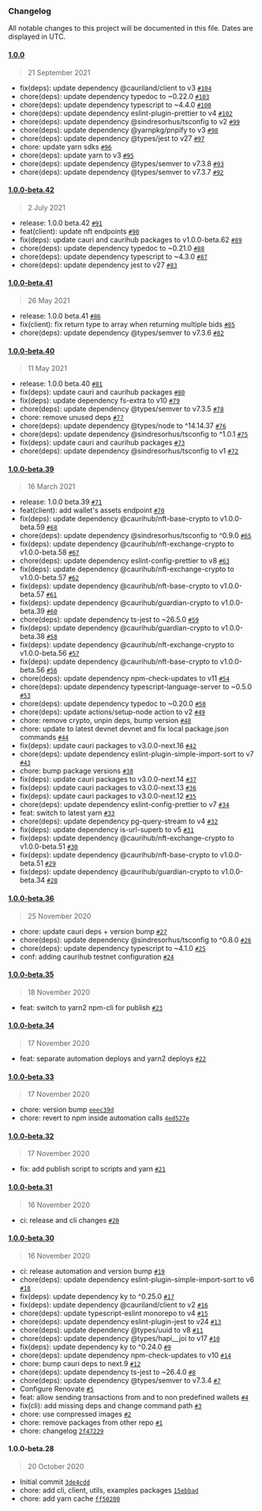 ### Changelog

All notable changes to this project will be documented in this file. Dates are displayed in UTC.

#### [1.0.0](https://github.com/caurihub/commons/compare/1.0.0-beta.42...1.0.0)

> 21 September 2021

- fix(deps): update dependency @cauriland/client to v3 [`#104`](https://github.com/caurihub/commons/pull/104)
- chore(deps): update dependency typedoc to ~0.22.0 [`#103`](https://github.com/caurihub/commons/pull/103)
- chore(deps): update dependency typescript to ~4.4.0 [`#100`](https://github.com/caurihub/commons/pull/100)
- chore(deps): update dependency eslint-plugin-prettier to v4 [`#102`](https://github.com/caurihub/commons/pull/102)
- chore(deps): update dependency @sindresorhus/tsconfig to v2 [`#99`](https://github.com/caurihub/commons/pull/99)
- chore(deps): update dependency @yarnpkg/pnpify to v3 [`#98`](https://github.com/caurihub/commons/pull/98)
- chore(deps): update dependency @types/jest to v27 [`#97`](https://github.com/caurihub/commons/pull/97)
- chore: update yarn sdks [`#96`](https://github.com/caurihub/commons/pull/96)
- chore(deps): update yarn to v3 [`#95`](https://github.com/caurihub/commons/pull/95)
- chore(deps): update dependency @types/semver to v7.3.8 [`#93`](https://github.com/caurihub/commons/pull/93)
- chore(deps): update dependency @types/semver to v7.3.7 [`#92`](https://github.com/caurihub/commons/pull/92)

#### [1.0.0-beta.42](https://github.com/caurihub/commons/compare/1.0.0-beta.41...1.0.0-beta.42)

> 2 July 2021

- release: 1.0.0 beta.42 [`#91`](https://github.com/caurihub/commons/pull/91)
- feat(client): update nft endpoints [`#90`](https://github.com/caurihub/commons/pull/90)
- fix(deps): update cauri and caurihub packages to v1.0.0-beta.62 [`#89`](https://github.com/caurihub/commons/pull/89)
- chore(deps): update dependency typedoc to ~0.21.0 [`#88`](https://github.com/caurihub/commons/pull/88)
- chore(deps): update dependency typescript to ~4.3.0 [`#87`](https://github.com/caurihub/commons/pull/87)
- chore(deps): update dependency jest to v27 [`#83`](https://github.com/caurihub/commons/pull/83)

#### [1.0.0-beta.41](https://github.com/caurihub/commons/compare/1.0.0-beta.40...1.0.0-beta.41)

> 26 May 2021

- release: 1.0.0 beta.41 [`#86`](https://github.com/caurihub/commons/pull/86)
- fix(client): fix return type to array when returning multiple bids [`#85`](https://github.com/caurihub/commons/pull/85)
- chore(deps): update dependency @types/semver to v7.3.6 [`#82`](https://github.com/caurihub/commons/pull/82)

#### [1.0.0-beta.40](https://github.com/caurihub/commons/compare/1.0.0-beta.39...1.0.0-beta.40)

> 11 May 2021

- release: 1.0.0 beta.40 [`#81`](https://github.com/caurihub/commons/pull/81)
- fix(deps): update cauri and caurihub packages [`#80`](https://github.com/caurihub/commons/pull/80)
- fix(deps): update dependency fs-extra to v10 [`#79`](https://github.com/caurihub/commons/pull/79)
- chore(deps): update dependency @types/semver to v7.3.5 [`#78`](https://github.com/caurihub/commons/pull/78)
- chore: remove unused deps [`#77`](https://github.com/caurihub/commons/pull/77)
- chore(deps): update dependency @types/node to ^14.14.37 [`#76`](https://github.com/caurihub/commons/pull/76)
- chore(deps): update dependency @sindresorhus/tsconfig to ^1.0.1 [`#75`](https://github.com/caurihub/commons/pull/75)
- fix(deps): update cauri and caurihub packages [`#73`](https://github.com/caurihub/commons/pull/73)
- chore(deps): update dependency @sindresorhus/tsconfig to v1 [`#72`](https://github.com/caurihub/commons/pull/72)

#### [1.0.0-beta.39](https://github.com/caurihub/commons/compare/1.0.0-beta.36...1.0.0-beta.39)

> 16 March 2021

- release: 1.0.0 beta.39 [`#71`](https://github.com/caurihub/commons/pull/71)
- feat(client): add wallet's assets endpoint [`#70`](https://github.com/caurihub/commons/pull/70)
- fix(deps): update dependency @caurihub/nft-base-crypto to v1.0.0-beta.59 [`#68`](https://github.com/caurihub/commons/pull/68)
- chore(deps): update dependency @sindresorhus/tsconfig to ^0.9.0 [`#65`](https://github.com/caurihub/commons/pull/65)
- fix(deps): update dependency @caurihub/nft-exchange-crypto to v1.0.0-beta.58 [`#67`](https://github.com/caurihub/commons/pull/67)
- chore(deps): update dependency eslint-config-prettier to v8 [`#63`](https://github.com/caurihub/commons/pull/63)
- fix(deps): update dependency @caurihub/nft-exchange-crypto to v1.0.0-beta.57 [`#62`](https://github.com/caurihub/commons/pull/62)
- fix(deps): update dependency @caurihub/nft-base-crypto to v1.0.0-beta.57 [`#61`](https://github.com/caurihub/commons/pull/61)
- fix(deps): update dependency @caurihub/guardian-crypto to v1.0.0-beta.39 [`#60`](https://github.com/caurihub/commons/pull/60)
- chore(deps): update dependency ts-jest to ~26.5.0 [`#59`](https://github.com/caurihub/commons/pull/59)
- fix(deps): update dependency @caurihub/guardian-crypto to v1.0.0-beta.38 [`#58`](https://github.com/caurihub/commons/pull/58)
- fix(deps): update dependency @caurihub/nft-exchange-crypto to v1.0.0-beta.56 [`#57`](https://github.com/caurihub/commons/pull/57)
- fix(deps): update dependency @caurihub/nft-base-crypto to v1.0.0-beta.56 [`#56`](https://github.com/caurihub/commons/pull/56)
- chore(deps): update dependency npm-check-updates to v11 [`#54`](https://github.com/caurihub/commons/pull/54)
- chore(deps): update dependency typescript-language-server to ~0.5.0 [`#53`](https://github.com/caurihub/commons/pull/53)
- chore(deps): update dependency typedoc to ~0.20.0 [`#50`](https://github.com/caurihub/commons/pull/50)
- chore(deps): update actions/setup-node action to v2 [`#49`](https://github.com/caurihub/commons/pull/49)
- chore: remove crypto, unpin deps, bump version [`#48`](https://github.com/caurihub/commons/pull/48)
- chore: update to latest devnet devnet and fix local package.json commands [`#44`](https://github.com/caurihub/commons/pull/44)
- fix(deps): update cauri packages to v3.0.0-next.16 [`#42`](https://github.com/caurihub/commons/pull/42)
- chore(deps): update dependency eslint-plugin-simple-import-sort to v7 [`#43`](https://github.com/caurihub/commons/pull/43)
- chore: bump package versions [`#38`](https://github.com/caurihub/commons/pull/38)
- fix(deps): update cauri packages to v3.0.0-next.14 [`#37`](https://github.com/caurihub/commons/pull/37)
- fix(deps): update cauri packages to v3.0.0-next.13 [`#36`](https://github.com/caurihub/commons/pull/36)
- fix(deps): update cauri packages to v3.0.0-next.12 [`#35`](https://github.com/caurihub/commons/pull/35)
- chore(deps): update dependency eslint-config-prettier to v7 [`#34`](https://github.com/caurihub/commons/pull/34)
- feat: switch to latest yarn [`#33`](https://github.com/caurihub/commons/pull/33)
- chore(deps): update dependency pg-query-stream to v4 [`#32`](https://github.com/caurihub/commons/pull/32)
- fix(deps): update dependency is-url-superb to v5 [`#31`](https://github.com/caurihub/commons/pull/31)
- fix(deps): update dependency @caurihub/nft-exchange-crypto to v1.0.0-beta.51 [`#30`](https://github.com/caurihub/commons/pull/30)
- fix(deps): update dependency @caurihub/nft-base-crypto to v1.0.0-beta.51 [`#29`](https://github.com/caurihub/commons/pull/29)
- fix(deps): update dependency @caurihub/guardian-crypto to v1.0.0-beta.34 [`#28`](https://github.com/caurihub/commons/pull/28)

#### [1.0.0-beta.36](https://github.com/caurihub/commons/compare/1.0.0-beta.35...1.0.0-beta.36)

> 25 November 2020

- chore: update cauri deps + version bump [`#27`](https://github.com/caurihub/commons/pull/27)
- chore(deps): update dependency @sindresorhus/tsconfig to ^0.8.0 [`#26`](https://github.com/caurihub/commons/pull/26)
- chore(deps): update dependency typescript to ~4.1.0 [`#25`](https://github.com/caurihub/commons/pull/25)
- conf: adding caurihub testnet configuration [`#24`](https://github.com/caurihub/commons/pull/24)

#### [1.0.0-beta.35](https://github.com/caurihub/commons/compare/1.0.0-beta.34...1.0.0-beta.35)

> 18 November 2020

- feat: switch to yarn2 npm-cli for publish [`#23`](https://github.com/caurihub/commons/pull/23)

#### [1.0.0-beta.34](https://github.com/caurihub/commons/compare/1.0.0-beta.33...1.0.0-beta.34)

> 17 November 2020

- feat: separate automation deploys and yarn2 deploys [`#22`](https://github.com/caurihub/commons/pull/22)

#### [1.0.0-beta.33](https://github.com/caurihub/commons/compare/1.0.0-beta.32...1.0.0-beta.33)

> 17 November 2020

- chore: version bump [`eeec39d`](https://github.com/caurihub/commons/commit/eeec39d85b5271f4e98e391d4031824b3f2e7ce2)
- chore: revert to npm inside automation calls [`4ed527e`](https://github.com/caurihub/commons/commit/4ed527eca319a2405c85dcd7da77a6ba3dd61836)

#### [1.0.0-beta.32](https://github.com/caurihub/commons/compare/1.0.0-beta.31...1.0.0-beta.32)

> 17 November 2020

- fix: add publish script to scripts and yarn [`#21`](https://github.com/caurihub/commons/pull/21)

#### [1.0.0-beta.31](https://github.com/caurihub/commons/compare/1.0.0-beta.30...1.0.0-beta.31)

> 16 November 2020

- ci: release and cli changes [`#20`](https://github.com/caurihub/commons/pull/20)

#### [1.0.0-beta.30](https://github.com/caurihub/commons/compare/1.0.0-beta.28...1.0.0-beta.30)

> 16 November 2020

- ci: release automation and version bump [`#19`](https://github.com/caurihub/commons/pull/19)
- chore(deps): update dependency eslint-plugin-simple-import-sort to v6 [`#18`](https://github.com/caurihub/commons/pull/18)
- fix(deps): update dependency ky to ^0.25.0 [`#17`](https://github.com/caurihub/commons/pull/17)
- fix(deps): update dependency @cauriland/client to v2 [`#16`](https://github.com/caurihub/commons/pull/16)
- chore(deps): update typescript-eslint monorepo to v4 [`#15`](https://github.com/caurihub/commons/pull/15)
- chore(deps): update dependency eslint-plugin-jest to v24 [`#13`](https://github.com/caurihub/commons/pull/13)
- chore(deps): update dependency @types/uuid to v8 [`#11`](https://github.com/caurihub/commons/pull/11)
- chore(deps): update dependency @types/hapi__joi to v17 [`#10`](https://github.com/caurihub/commons/pull/10)
- fix(deps): update dependency ky to ^0.24.0 [`#9`](https://github.com/caurihub/commons/pull/9)
- chore(deps): update dependency npm-check-updates to v10 [`#14`](https://github.com/caurihub/commons/pull/14)
- chore: bump cauri deps to next.9 [`#12`](https://github.com/caurihub/commons/pull/12)
- chore(deps): update dependency ts-jest to ~26.4.0 [`#8`](https://github.com/caurihub/commons/pull/8)
- chore(deps): update dependency @types/semver to v7.3.4 [`#7`](https://github.com/caurihub/commons/pull/7)
- Configure Renovate [`#5`](https://github.com/caurihub/commons/pull/5)
- feat: allow sending transactions from and to non predefined wallets [`#4`](https://github.com/caurihub/commons/pull/4)
- fix(cli): add missing deps and change command path [`#3`](https://github.com/caurihub/commons/pull/3)
- chore: use compressed images [`#2`](https://github.com/caurihub/commons/pull/2)
- chore: remove packages from other repo [`#1`](https://github.com/caurihub/commons/pull/1)
- chore: changelog [`2f47229`](https://github.com/caurihub/commons/commit/2f472299cc2a3d5ad6241756618079d74dea9dc2)

#### 1.0.0-beta.28

> 20 October 2020

- Initial commit [`3de4cdd`](https://github.com/caurihub/commons/commit/3de4cdd22ac02ef72e8a4ab878db252e6fb2b1e0)
- chore: add cli, client, utils, examples packages [`15ebbad`](https://github.com/caurihub/commons/commit/15ebbadeb5bfb9d73c93d32512092c2cad2d52f7)
- chore: add yarn cache [`ff50280`](https://github.com/caurihub/commons/commit/ff50280487718f26c58e6351d952bba2138282fe)
